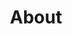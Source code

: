 ---
title: "About"
type: "homepage"
featured_image: "/images/felipe-cordero-profile.jpeg"
intro: >-
  Hi! I'm Felipe Cordero, a **structural engineer** 🏗️ and **software developer** 💻 with **14+ years** in AEC, now expanding my expertise into **AI/ML** 🤖. My journey has taken me from **Chile to Montréal**, where I combine traditional engineering with modern technology to solve complex problems in engineering and automation. Recently, I was honored with the **Academic Excellence Scholarship** (Air Canada, Collège LaSalle Montréal, 2025) 🏆 for my achievements in AI/ML studies.

study: >-
  Currently based in **Montréal** 🇨🇦, I'm deepening my skills in **Artificial Intelligence and Machine Learning** 🤖 at **Collège LaSalle**. I work with **Python** 🐍, **PyTorch**, and **predictive modeling** 📊 to build intelligent systems that bridge the gap between engineering and data science.

passion_title: "What I'm passionate about"
passion_text: >-
  I'm passionate about learning and applying **AI to real-world engineering challenges** 🔬. At <a href="https://fireraven.ai" target="_blank" rel="noopener noreferrer"><strong>Fireraven</strong></a>, I help develop a **Low-code Security and Compliance SaaS platform** for **LLM Assistants and Agents** 🛡️. Previously at <a href="https://obralink.com" target="_blank" rel="noopener noreferrer"><strong>ObraLink</strong></a>, I led the development of **autonomous structural analysis tools** and **ML models** for concrete estimation 🏢. My goal is to create **innovative solutions** that have a real impact on the built environment.

mix: >-
  With experience in both **structural engineering** 🏗️ and **software development** 💻, I bring a **unique perspective** to technical challenges. I've led teams in building everything from **physical structures to scalable software systems**, always focusing on **practical, efficient solutions** ⚡. My **international background** and commitment to **continuous learning** drive me to bridge disciplines and deliver value across industries.

personal: >-
  Outside work, I enjoy **tennis** 🎾, **cooking** 👨‍🍳, **drums** 🥁, **swimming** 🏊‍♂️, and **photography** 📸. I also **volunteer at LaSalle College**, helping new students settle in and supporting the academic community 🤝.

quickfacts:
  - icon: "briefcase"
    title: "Current Role"
    value: "🤖 AI Intern at <a href=\"https://fireraven.ai\" target=\"_blank\" rel=\"noopener noreferrer\"><strong>Fireraven</strong></a>"
  - icon: "graduation-cap"
    title: "Education"
    value: "🏗️ <a href=\"https://uchile.cl/\" target=\"_blank\" rel=\"noopener noreferrer\">University of Chile</a>, **Bachelor's Degree in Civil Engineering**<br>🤖 <a href=\"https://lasallecollege.lcieducation.com/en\" target=\"_blank\" rel=\"noopener noreferrer\">Collège LaSalle Montréal</a>, **AEC: Artificial Intelligence and Machine Learning**"
  - icon: "award"
    title: "Recent Achievement"
    value: "🏆 Recipient of the <a href=\"/blog/academic-excellence-recognition/\" target=\"_blank\" rel=\"noopener\">Academic Excellence Scholarship</a> 🎓 sponsored by ✈️ Air Canada at Collège LaSalle Montréal (2025) 🎉"
  - icon: "language"
    title: "Languages"
    value: |
      - 🇬🇧 English (Full Professional)
      - 🇪🇸 Spanish (Native)
      - 🇫🇷 French (Intermediate)
  - icon: "heart"
    title: "Interests"
    value: |
      - ♟️ Chess
      - 🎾 Tennis
      - 🚴 Cycling
      - 🏊‍♂️ Swimming
      - 👨‍🍳 Cooking
      - 🥁 Drumming
      - 📸 Photography
      - ✈️ Traveling
      - 📚 Reading
---
